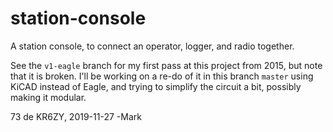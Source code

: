 # station-console
A station console, to connect an operator, logger, and radio together.

See the `v1-eagle` branch for my first pass at this project from 2015, but note that it
is broken.  I'll be working on a re-do of it in this branch `master` using KiCAD
instead of Eagle, and trying to simplify the circuit a bit, possibly making it modular.

73 de KR6ZY, 2019-11-27
-Mark
